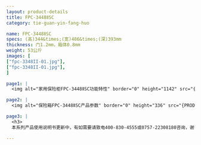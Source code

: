 ```yaml
---
layout: product-details
title: FPC-3448ⅡSC
category: tie-guan-yin-fang-huo

name: FPC-3448ⅡSC
specs: (高)344&times;(宽)486&times;(深)393mm
thickness: 门1.2mm，箱体0.8mm
weight: 53公斤
images: [
["fpc-3348II-01.jpg"],
["fpc-3348II-01.jpg"],
]

page1: |
  <img alt="家用保险柜FPC-3448ⅡSC功能特性" border="0" height="1142" src="{PRODUCT_IMAGES}fpc-gn.jpg" width="538" />

page2: |
  <img alt="保险箱FPC-3448ⅡSC产品参数" border="0" height="336" src="{PRODUCT_IMAGES}fpc-cpcs.jpg" width="538" />

page3: |
  <h3>
  本系列产品使用说明书更新中，有如需要请致电400-830-4555或0757-22308180咨询，谢谢！</h3>

---
```


